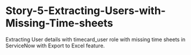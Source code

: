 # Story-5-Extracting-Users-with-Missing-Time-sheets
Extracting User details with timecard_user role with missing time sheets in ServiceNow with Export to Excel feature.

